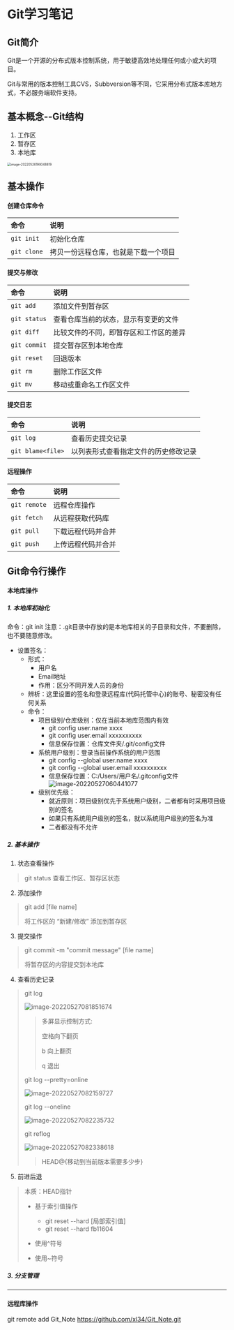 # Git学习笔记

## Git简介

Git是一个开源的分布式版本控制系统，用于敏捷高效地处理任何或小或大的项目。

Git与常用的版本控制工具CVS，Subbversion等不同，它采用分布式版本库地方式，不必服务端软件支持。

## 基本概念--Git结构

1. 工作区
2. 暂存区
3. 本地库

<img src="C:\Users\小六\AppData\Roaming\Typora\typora-user-images\image-20220526190048819.png" alt="image-20220526190048819" style="zoom: 50%;" />


## 基本操作

#### 创建仓库命令

| 命令 | 说明 |
| :--- | :--- |
| `git init` | 初始化仓库 |
| `git clone` | 拷贝一份远程仓库，也就是下载一个项目 |

#### 提交与修改

| 命令 | 说明 |
| :--- | :--- |
| `git add` | 添加文件到暂存区 |
| `git status` | 查看仓库当前的状态，显示有变更的文件 |
| `git diff` | 比较文件的不同，即暂存区和工作区的差异 |
| `git commit` | 提交暂存区到本地仓库 |
| `git reset` | 回退版本 |
| `git rm` | 删除工作区文件 |
| `git mv` | 移动或重命名工作区文件 |

#### 提交日志

| 命令 | 说明 |
| :--- | :--- |
| `git log` | 查看历史提交记录 |
| `git blame<file>` | 以列表形式查看指定文件的历史修改记录 |

#### 远程操作
| 命令 | 说明 |
| :--- | :--- |
| `git remote` | 远程仓库操作 |
| `git fetch` | 从远程获取代码库 |
| `git pull` | 下载远程代码并合并 |
| `git push` | 上传远程代码并合并 |

## Git命令行操作

#### 本地库操作

##### 1. 本地库初始化

命令：git init
注意：.git目录中存放的是本地库相关的子目录和文件，不要删除，也不要随意修改。

- 设置签名：
    - 形式：
        - 用户名
        - Email地址
        - 作用：区分不同开发人员的身份
    - 辨析：这里设置的签名和登录远程库(代码托管中心)的账号、秘密没有任何关系
    - 命令：
        - 项目级别/仓库级别：仅在当前本地库范围内有效
            - git config user.name xxxx
            - git config user.email xxxxxxxxxx
            - 信息保存位置：仓库文件夹/.git/config文件
        - 系统用户级别：登录当前操作系统的用户范围
            - git config --global user.name xxxx
            - git config --global user.email xxxxxxxxxx
            - 信息保存位置：C:/Users/用户名/.gitconfig文件<img src="C:\Users\小六\AppData\Roaming\Typora\typora-user-images\image-20220527060441077.png" alt="image-20220527060441077"  />
        - 级别优先级：
            - 就近原则：项目级别优先于系统用户级别，二者都有时采用项目级别的签名
            - 如果只有系统用户级别的签名，就以系统用户级别的签名为准
            - 二者都没有不允许

##### 2. 基本操作

1. 状态查看操作

>git status
>查看工作区、暂存区状态

2. 添加操作

> git add [file name]
>
> 将工作区的 “新建/修改” 添加到暂存区

3. 提交操作

> git commit -m "commit message" [file name]
>
> 将暂存区的内容提交到本地库

4. 查看历史记录

> git log
>
> ![image-20220527081851674](C:\Users\小六\AppData\Roaming\Typora\typora-user-images\image-20220527081851674.png)
>
> > 多屏显示控制方式:
> >
> > 空格向下翻页
> >
> > b 向上翻页
> >
> > q 退出
>
> git log --pretty=online
>
> ![image-20220527082159727](C:\Users\小六\AppData\Roaming\Typora\typora-user-images\image-20220527082159727.png)
>
> git log --oneline
>
> ![image-20220527082235732](C:\Users\小六\AppData\Roaming\Typora\typora-user-images\image-20220527082235732.png)
>
> git reflog
>
> ![image-20220527082338618](C:\Users\小六\AppData\Roaming\Typora\typora-user-images\image-20220527082338618.png)
>
> > HEAD@{移动到当前版本需要多少步}

5. 前进后退

> 本质：HEAD指针
>
> - 基于索引值操作
>    - git reset --hard [局部索引值]
>    - git reset --hard fb11604
>    
> - 使用^符号
>
> - 使用~符号

##### 3. 分支管理

--------------------------------------------------

#### 远程库操作

git remote add Git_Note https://github.com/xl34/Git_Note.git

